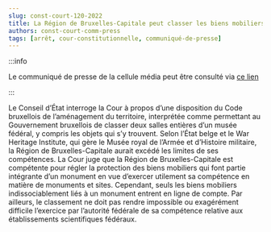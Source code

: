 ```yaml
---   
slug: const-court-120-2022
title: La Région de Bruxelles-Capitale peut classer les biens mobiliers qui sont indissociablement liés à un monument, sans toutefois pouvoir porter atteinte à la compétence fédérale de gérer le musée lié au monument
authors: const-court-comm-press
tags: [arrêt, cour-constitutionnelle, communiqué-de-presse]
---
```


:::info

Le communiqué de presse de la cellule média peut être consulté via [ce lien](https://www.const-court.be/public/f/2022/2022-120f-info.pdf) 

:::

Le Conseil d’État interroge la Cour à propos d’une disposition du Code bruxellois de l’aménagement du territoire, interprétée comme permettant au Gouvernement bruxellois de classer deux salles entières d’un musée fédéral, y compris les objets qui s’y trouvent. Selon l’État belge et le War Heritage Institute, qui gère le Musée royal de l’Armée et d’Histoire militaire, la Région de Bruxelles-Capitale aurait excédé les limites de ses compétences.La Cour juge que la Région de Bruxelles-Capitale est compétente pour régler la protection des biens mobiliers qui font partie intégrante d’un monument en vue d’exercer utilement sa compétence en matière de monuments et sites. Cependant, seuls les biens mobiliers indissociablement liés à un monument entrent en ligne de compte. Par ailleurs, le classement ne doit pas rendre impossible ou exagérément difficile l’exercice par l’autorité fédérale de sa compétence relative aux établissements scientifiques fédéraux.
